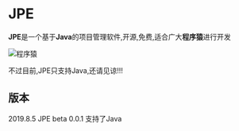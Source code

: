 # **JPE**
**JPE**是一个基于**Java**的项目管理软件,开源,免费,适合广大**程序猿**进行开发





![程序猿](https://www.runoob.com/wp-content/uploads/2014/04/cxy.jpg)

不过目前,JPE只支持Java,还请见谅!!!

## 版本

2019.8.5 JPE beta 0.0.1 支持了Java

